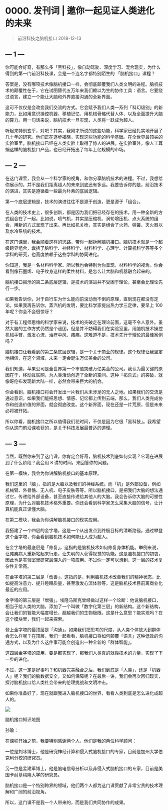 # 0000. 发刊词 | 邀你一起见证人类进化的未来
> 前沿科技之脑机接口
2018-12-13

## — 1 —

你可能会好奇，有那么多「黑科技」，像自动驾驶、深度学习、混合现实，为什么得到的第一门前沿科技课，会是一个连名字都特别陌生的 「脑机接口」课程？

答案是，没有哪项技术像脑机接口一样，会彻底颠覆我们人类文明的进程。脑机技术的颠覆性在于，它在试图替代五万年来我们赖以为生的协作工具：语言。它要绕过语言，建立一个能让大脑和外界直接沟通的全新界面。

这可不仅仅是会改变我们交流的方式。它会赋予我们人类一系列「科幻级别」的新能力，比如用意识操控机器、移植记忆、用机械骨骼代替人体、以及全面提升大脑的算力。用一句话来说，脑机技术一旦实现，人类将一跃成为超人。

听起来特别玄乎，对吧？其实，我刚才所说的这些功能，科学家已经扎实地开展了几十年的研究。他们正在逐步揭晓，实现这些功能的科学基础。在全世界最顶尖的实验室里，脑机接口已经在人类实验上取得了惊人的进展。在实验室外，像人工耳蜗这样的脑机接口产品，也已经开拓出了每年上亿规模的市场。

## — 2 —

在这门课里，我会从一个科学家的视角，和你分享脑机技术的进程。不过，我想给你展示的，并不是我们距离超人的未来到底还有多远。我要告诉你的是，前沿技术的演进，其实是遵循着一些最为朴素的底层逻辑。

第一个底层逻辑是，技术的演进往往不是源于创造，更是源于「组合」。

在人类的技术史上，很多创新，都是因为我们把已经存在的技术，用一种全新的方式组合在了一起。比如说，喷气机，其实是压缩机、涡轮增压机、点火系统的组合，用新的方式呈现了出来。再比如机关枪，其实是组合了火药、弹簧、灭火器以及水冷系统的技术。

在这门课里，我会顺着这样的思路，带你一起拆解脑机接口。脑机技术就是一个超级跨界组合，囊括了脑科学、神经科学、材料科学、心理学、计算机科学等等多个学科的研究，也高度依赖于这些学科的协同进化。

你知道，我是一名材料科学家。所以我也会特别为你呈现，材料科学的视角。你会看到像石墨烯、电子纹身这样的柔性材料，是怎么让大脑和机器融合起来的。

脑机接口揭示的第二条底层逻辑，是技术的演进并不受困于理论，甚至会比理论先行一步。

如果我告诉你，对于自行车为什么能向前滚动而不倒的原理，直到现在都没有定论。如果我再告诉你，蒸汽机的发明，要比科学家提出热力学三定律，要早上 100 年呢？你会不会很惊讶？

对于有工程师思维的科学家来说，技术的突破走在理论前面，这毫不令人意外。虽然大脑的工作方式仍然是个谜团，但是并不妨碍我们在实验室里，用脑机技术操控机械手臂、激发心流、治疗中风、瘫痪。这难道不是，技术先行于理论的最佳案例吗？

脑机接口让我看到的第三条底层逻辑，是一个关于商业的规律。这个规律让我坚定地相信，在这个领域，未来一定会诞生万亿美金的公司。

我们知道，苹果公司是全世界第一个市值突破万亿美金的公司。我认为最关键的原因在于，移动互联网，为人类活动创造了全新的空间。这种「拓荒式」的突破，就像哥伦布发现新大陆一样，必然会带来巨大的机会。

你会看到，脑机接口将会开发出一片我们从未涉足的无人之地。如果我们的交流是通过意识，如果我们能把思想、情感、记忆都上传到云端，那么，我们人类完成协作和创造价值的界面，就会彻底改变。这个新界面，现在还是一片荒原，但是未来必将被开拓。

所以你看，脑机接口之所以值得我们花时间，不仅是因为它很「黑科技」。我希望你从这门前沿课收获的，是关于科技发展最普适的道理。

## — 3 —

当然，既然你来到了这门课，你肯定会好奇，脑机技术到底如何实现？它现在进展到了什么阶段？我会用 8 讲的时间，来回答你的问题。

在第一模块，我会为你讲解脑机接口的基本原理。

我们这里的「脑」，指的是大脑以及我们的神经系统。而「机」是外部设备，例如机械臂、外骨骼、无人机、电子皮肤等等。所以脑机接口，是把我们大脑的想法通过它，传递给外部设备，甚至直接传递给其他人的大脑。我会告诉你大脑的可塑性原理，为什么对脑机技术格外重要。你还会看到科学家怎么采集大脑的信号，让计算机能真正读懂大脑。

在第二模块，我会为你讲解脑机接口的现实应用。

我搭建了一个四层的金字塔，这是一个从出发点到终极目标的清晰路径。通过攀登这个金字塔，你会看到脑机技术如何能让人成为超人。

在金字塔的最底层是「修复」，这指的是脑机技术如何修复身体机能。举例来说，让瘫痪病人重新站起来行走，让失明的人获得视觉的功能。这是脑机接口的初衷，因此也是实验室里研究最深入的一项应用。不过你一定可以想到，这一层的技术复杂性非常高。

在金字塔的第二层是「改善」，这指的是，利用脑机技术改善我们的精神状态，比如提高注意力、提升睡眠质量，甚至激发心流体验等。这是脑机技术目前离商业化最近的应用。

金字塔的第三层是「增强」。埃隆马斯克曾经做过这样一个论断：他说脑机接口，相当于给人类的大脑，添加了一个叫做「数字化第三层」的新结构。这个新结构，会让我们的智能大幅度增长，超越我们的生物极限。这是什么意思？能实现吗？在这个模块里，我们一起来探索。

登上金字塔的最顶层是「沟通」。如果我们把思考的尺度，从人类个体放大到群体会怎么样呢？在顶层，我们一起看看，脑机接口将如何颠覆「语言」这种低效的沟通方式，以及为什么这件事可能会创造出一种全新的「群体智能」。

这四层金字塔的应用，要是都实现了，那我们人类真的就靠技术的力量，实现了下一步的进化。

不过，这一定是好事吗？和机器完美融合之后，我们到底是「人类」，还是「机器人」呢？我们的脑数据安全，又如何保障呢？在最后一讲，我们会再次回归现实，探讨脑机接口给人类社会带来的伦理挑战和文明冲击。

如果你准备好了，现在就跟我进入脑机接口的世界，看看人类到底是怎么进化成超人的。

![](https://raw.githubusercontent.com/dalong0514/selfstudy/master/图片链接/生命科学/2019038.jpg)

脑机接口知识地图

孙瑜：

在课程开始之前，我要特别感谢两个人，他们是我的两位科学顾问：

一位是刘冰博士，他是研究神经计算和侵入式脑机接口的专家，目前是加州大学伯克利分校的研究员。

另一位是孟建军博士，他是脑电信号分析以及非侵入式脑机接口的专家，目前是美国卡耐基梅隆大学的研究员。

脑机接口是一个特别跨界的领域，他们两个人都为这门课贡献了非常宝贵的技术理解和广阔的前沿视角。

所以，这门课不是我一个人带来的，而是我们共同协作的成果。

